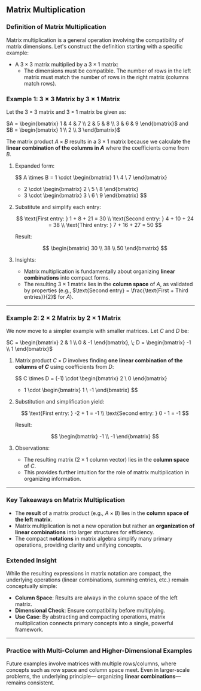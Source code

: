 ## Matrix Multiplication

### Definition of Matrix Multiplication

Matrix multiplication is a general operation involving the compatibility of matrix dimensions. Let's construct the definition starting with a specific example:

- A $3 \times 3$ matrix multiplied by a $3 \times 1$ matrix:
  - The dimensions must be compatible. The number of rows in the left matrix must match the number of rows in the right matrix (columns match rows).

### Example 1: $3 \times 3$ Matrix by $3 \times 1$ Matrix

Let the $3 \times 3$ matrix and $3 \times 1$ matrix be given as:

$A = \begin{bmatrix} 1 & 4 & 7 \\ 2 & 5 & 8 \\ 3 & 6 & 9 \end{bmatrix}$ and $B = \begin{bmatrix} 1 \\ 2 \\ 3 \end{bmatrix}$

The matrix product $A \times B$ results in a $3 \times 1$ matrix because we calculate the **linear combination of the columns in $A$** where the coefficients come from $B$.

1. Expanded form:

   $$
   A \times B = 1 \cdot \begin{bmatrix} 1 \\ 4 \\ 7 \end{bmatrix} 
   + 2 \cdot \begin{bmatrix} 2 \\ 5 \\ 8 \end{bmatrix} 
   + 3 \cdot \begin{bmatrix} 3 \\ 6 \\ 9 \end{bmatrix}
   $$

2. Substitute and simplify each entry:

   $$
   \text{First entry: } 1 + 8 + 21 = 30 \\
   \text{Second entry: } 4 + 10 + 24 = 38 \\
   \text{Third entry: } 7 + 16 + 27 = 50
   $$

   Result:

   $$
   \begin{bmatrix} 30 \\ 38 \\ 50 \end{bmatrix}
   $$

3. Insights:
   - Matrix multiplication is fundamentally about organizing **linear combinations** into compact forms.
   - The resulting $3 \times 1$ matrix lies in the **column space** of $A$, as validated by properties (e.g., $\text{Second entry} = \frac{\text{First + Third entries}}{2}$ for $A$).

---

### Example 2: $2 \times 2$ Matrix by $2 \times 1$ Matrix

We now move to a simpler example with smaller matrices. Let $C$ and $D$ be:

$C = \begin{bmatrix} 2 & 1 \\ 0 & -1 \end{bmatrix}, \; D = \begin{bmatrix} -1 \\ 1 \end{bmatrix}$

1. Matrix product $C \times D$ involves finding **one linear combination of the columns of $C$** using coefficients from $D$:

   $$
   C \times D = (-1) \cdot \begin{bmatrix} 2 \\ 0 \end{bmatrix} 
   + 1 \cdot \begin{bmatrix} 1 \\ -1 \end{bmatrix}
   $$

2. Substitution and simplification yield:

   $$
   \text{First entry: } -2 + 1 = -1 \\
   \text{Second entry: } 0 - 1 = -1
   $$

   Result:

   $$
   \begin{bmatrix} -1 \\ -1 \end{bmatrix}
   $$

3. Observations:
   - The resulting matrix ($2 \times 1$ column vector) lies in the **column space** of $C$.
   - This provides further intuition for the role of matrix multiplication in organizing information.

---

### Key Takeaways on Matrix Multiplication

- The **result** of a matrix product (e.g., $A \times B$) lies in the **column space of the left matrix**.
- Matrix multiplication is not a new operation but rather an **organization of linear combinations** into larger structures for efficiency.
- The compact **notations** in matrix algebra simplify many primary operations, providing clarity and unifying concepts.

### Extended Insight

While the resulting expressions in matrix notation are compact, the underlying operations (linear combinations, summing entries, etc.) remain conceptually simple:

- **Column Space**: Results are always in the column space of the left matrix.
- **Dimensional Check**: Ensure compatibility before multiplying.
- **Use Case**: By abstracting and compacting operations, matrix multiplication connects primary concepts into a single, powerful framework.

--- 

### Practice with Multi-Column and Higher-Dimensional Examples

Future examples involve matrices with multiple rows/columns, where concepts such as row space and column space meet. Even in larger-scale problems, the underlying principle— organizing **linear combinations**—remains consistent.
